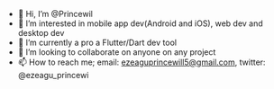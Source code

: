 - 👋 Hi, I’m @Princewil
- 👀 I’m interested in mobile app dev(Android and iOS), web dev and desktop dev
- 🌱 I’m currently a pro a Flutter/Dart dev tool
- 💞️ I’m looking to collaborate on anyone on any project
- 📫 How to reach me; email: ezeaguprincewill5@gmail.com, twitter: @ezeagu_princewi

<!---
Princewil/Princewil is a ✨ special ✨ repository because its `README.md` (this file) appears on your GitHub profile.
You can click the Preview link to take a look at your changes.
--->
